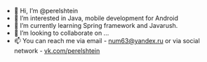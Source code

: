 - 👋 Hi, I’m @perelshtein
- 👀 I’m interested in Java, mobile development for Android 
- 🌱 I’m currently learning Spring framework and Javarush. 
- 💞️ I’m looking to collaborate on ...
- 📫 You can reach me via email - num63@yandex.ru
 or via social network - <a href="http://vk.com/perelshtein">vk.com/perelshtein</a>

<!---
perelshtein/perelshtein is a ✨ special ✨ repository because its `README.md` (this file) appears on your GitHub profile.
You can click the Preview link to take a look at your changes.
--->
